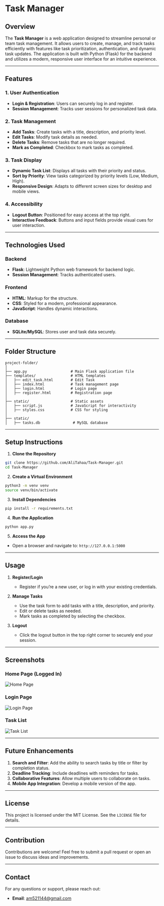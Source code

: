 # Task Manager

## Overview
The **Task Manager** is a web application designed to streamline personal or team task management. It allows users to create, manage, and track tasks efficiently with features like task prioritization, authentication, and dynamic task updates. The application is built with Python (Flask) for the backend and utilizes a modern, responsive user interface for an intuitive experience.

---

## Features

### 1. User Authentication
- **Login & Registration**: Users can securely log in and register.
- **Session Management**: Tracks user sessions for personalized task data.

### 2. Task Management
- **Add Tasks**: Create tasks with a title, description, and priority level.
- **Edit Tasks**: Modify task details as needed.
- **Delete Tasks**: Remove tasks that are no longer required.
- **Mark as Completed**: Checkbox to mark tasks as completed.

### 3. Task Display
- **Dynamic Task List**: Displays all tasks with their priority and status.
- **Sort by Priority**: View tasks categorized by priority levels (Low, Medium, High).
- **Responsive Design**: Adapts to different screen sizes for desktop and mobile views.

### 4. Accessibility
- **Logout Button**: Positioned for easy access at the top right.
- **Interactive Feedback**: Buttons and input fields provide visual cues for user interaction.

---

## Technologies Used

### Backend
- **Flask**: Lightweight Python web framework for backend logic.
- **Session Management**: Tracks authenticated users.

### Frontend
- **HTML**: Markup for the structure.
- **CSS**: Styled for a modern, professional appearance.
- **JavaScript**: Handles dynamic interactions.

### Database
- **SQLite/MySQL**: Stores user and task data securely.

---

## Folder Structure
```
project-folder/
│
├── app.py                    # Main Flask application file
├── templates/                # HTML templates
│   ├── edit_task.html        # Edit Task
│   ├── index.html            # Task management page
│   ├── login.html            # Login page
│   ├── register.html         # Registration page
│
├── static/                   # Static assets
│   ├── script.js             # JavaScript for interactivity
│   ├── styles.css            # CSS for styling
│
├── static/
│   ├── tasks.db               # MySQL database
```

---

## Setup Instructions

1. **Clone the Repository**
```bash
git clone https://github.com/AliTahaa/Task-Manager.git
cd Task-Manager
```

2. **Create a Virtual Environment**
```bash
python3 -m venv venv
source venv/bin/activate
```

3. **Install Dependencies**
```bash
pip install -r requirements.txt
```

4. **Run the Application**
```bash
python app.py
```

5. **Access the App**
- Open a browser and navigate to: `http://127.0.0.1:5000`

---

## Usage

1. **Register/Login**
   - Register if you’re a new user, or log in with your existing credentials.

2. **Manage Tasks**
   - Use the task form to add tasks with a title, description, and priority.
   - Edit or delete tasks as needed.
   - Mark tasks as completed by selecting the checkbox.

3. **Logout**
   - Click the logout button in the top right corner to securely end your session.

---

## Screenshots

### Home Page (Logged In)
![Home Page](assets/home-page.png)

### Login Page
![Login Page](assets/login-page.png)

### Task List
![Task List](assets/task-list.png)

---

## Future Enhancements

1. **Search and Filter**: Add the ability to search tasks by title or filter by completion status.
2. **Deadline Tracking**: Include deadlines with reminders for tasks.
3. **Collaborative Features**: Allow multiple users to collaborate on tasks.
4. **Mobile App Integration**: Develop a mobile version of the app.

---

## License
This project is licensed under the MIT License. See the `LICENSE` file for details.

---

## Contribution
Contributions are welcome! Feel free to submit a pull request or open an issue to discuss ideas and improvements.

---

## Contact
For any questions or support, please reach out:
- **Email**: am521144@gmail.com
